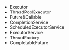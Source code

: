 - Executor
- ThreadPoolExecutor
- Future&Callable
- CompletionService
- ScheduledExecutorService
- ExecutorService
- ThreadFactory
- CompletableFuture
